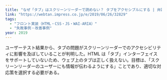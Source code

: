 ```yaml
---
title: "なぜ「タブ」はスクリーンリーダーで読めない？ タブをアクセシブルにする | 弁護士ドットコムがアクセシビリティに本気で取り組む狙い"
link: "https://webtan.impress.co.jp/e/2019/06/26/32829"
tags:
  - "フロント実装（HTML・CSS・JS・WAI-ARIA）"
  - "失敗事例・改善事例"
year: 2019
---
```


ユーザーテスト結果から、タブの問題がスクリーンリーダーでのアクセシビリティに影響を及ぼしていることが判明した。HTML は「タブ」インターフェイスをサポートしていないため、ウェブ上のタブは正しく扱えない。目標は、「スクリーンリーダーのユーザーにも情報が伝わるようにする」ことであり、適切な対応策を選択する必要がある。
